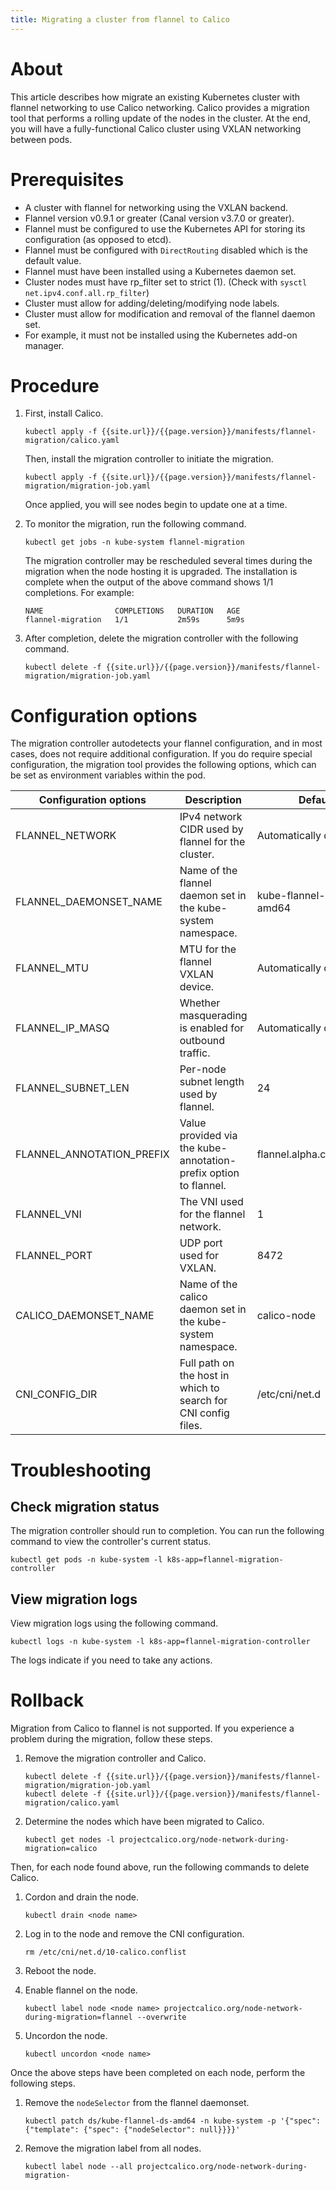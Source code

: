 ```yaml
---
title: Migrating a cluster from flannel to Calico
---
```


# About

This article describes how migrate an existing Kubernetes cluster with flannel networking to use Calico
networking. Calico provides a migration tool that performs a rolling update of the nodes in the cluster.
At the end, you will have a fully-functional Calico cluster using VXLAN networking between pods.

# Prerequisites

- A cluster with flannel for networking using the VXLAN backend.
- Flannel version v0.9.1 or greater (Canal version v3.7.0 or greater).
- Flannel must be configured to use the Kubernetes API for storing its configuration (as opposed to etcd).
- Flannel must be configured with `DirectRouting` disabled which is the default value.
- Flannel must have been installed using a Kubernetes daemon set.
- Cluster nodes must have rp_filter set to strict (1).  (Check with `sysctl net.ipv4.conf.all.rp_filter`)
- Cluster must allow for adding/deleting/modifying node labels.
- Cluster must allow for modification and removal of the flannel daemon set.
- For example, it must not be installed using the Kubernetes add-on manager.

# Procedure

1. First, install Calico.

   ```
   kubectl apply -f {{site.url}}/{{page.version}}/manifests/flannel-migration/calico.yaml
   ```

   Then, install the migration controller to initiate the migration.

   ```
   kubectl apply -f {{site.url}}/{{page.version}}/manifests/flannel-migration/migration-job.yaml
   ```

   Once applied, you will see nodes begin to update one at a time.

1. To monitor the migration, run the following command.

   ```
   kubectl get jobs -n kube-system flannel-migration
   ```

   The migration controller may be rescheduled several times during the migration when the node hosting
   it is upgraded. The installation is complete when the output of the above command shows 1/1 completions. For example:

   ```
   NAME                COMPLETIONS   DURATION   AGE
   flannel-migration   1/1           2m59s      5m9s
   ```

1. After completion, delete the migration controller with the following command.

   ```
   kubectl delete -f {{site.url}}/{{page.version}}/manifests/flannel-migration/migration-job.yaml
   ```
# Configuration options

The migration controller autodetects your flannel configuration, and in most cases, does not require
additional configuration. If you do require special configuration, the migration tool provides the following options,
which can be set as environment variables within the pod.

| Configuration options            | Description                                                          | Default                                    |
|----------------------------------|----------------------------------------------------------------------|--------------------------------------------|
| FLANNEL_NETWORK                  | IPv4 network CIDR used by flannel for the cluster.                   | Automatically detected                     |
| FLANNEL_DAEMONSET_NAME           | Name of the flannel daemon set in the kube-system namespace.         | kube-flannel-ds-amd64                      |
| FLANNEL_MTU                      | MTU for the flannel VXLAN device.                                    | Automatically detected                     |
| FLANNEL_IP_MASQ                  | Whether masquerading is enabled for outbound traffic.                | Automatically detected                     |
| FLANNEL_SUBNET_LEN               | Per-node subnet length used by flannel.                              | 24                                         |
| FLANNEL_ANNOTATION_PREFIX        | Value provided via the kube-annotation-prefix option to flannel.     |  flannel.alpha.coreos.com                  |
| FLANNEL_VNI                      | The VNI used for the flannel network.                                |  1                                         |
| FLANNEL_PORT                     | UDP port used for VXLAN.                                             |  8472                                      |
| CALICO_DAEMONSET_NAME            | Name of the calico daemon set in the kube-system namespace.          |  calico-node                               |
| CNI_CONFIG_DIR                   | Full path on the host in which to search for CNI config files.       |  /etc/cni/net.d                            |

# Troubleshooting

## Check migration status

The migration controller should run to completion. You can run the following command to view the controller's current status.

```
kubectl get pods -n kube-system -l k8s-app=flannel-migration-controller
```

## View migration logs

View migration logs using the following command.

```
kubectl logs -n kube-system -l k8s-app=flannel-migration-controller
```

The logs indicate if you need to take any actions.

# Rollback

Migration from Calico to flannel is not supported. If you experience a problem during the migration, follow these steps.


1. Remove the migration controller and Calico.

   ```
   kubectl delete -f {{site.url}}/{{page.version}}/manifests/flannel-migration/migration-job.yaml
   kubectl delete -f {{site.url}}/{{page.version}}/manifests/flannel-migration/calico.yaml
   ```

1. Determine the nodes which have been migrated to Calico.

   ```
   kubectl get nodes -l projectcalico.org/node-network-during-migration=calico
   ```

Then, for each node found above, run the following commands to delete Calico.

1. Cordon and drain the node.

   ```
   kubectl drain <node name>
   ```

1. Log in to the node and remove the CNI configuration.

   ```
   rm /etc/cni/net.d/10-calico.conflist
   ```

1. Reboot the node.

1. Enable flannel on the node.

   ```
   kubectl label node <node name> projectcalico.org/node-network-during-migration=flannel --overwrite
   ```

1. Uncordon the node.

   ```
   kubectl uncordon <node name>
   ```

Once the above steps have been completed on each node, perform the following steps.

1. Remove the `nodeSelector` from the flannel daemonset.

   ```
   kubectl patch ds/kube-flannel-ds-amd64 -n kube-system -p '{"spec": {"template": {"spec": {"nodeSelector": null}}}}'
   ```

1. Remove the migration label from all nodes.

   ```
   kubectl label node --all projectcalico.org/node-network-during-migration-
   ```
